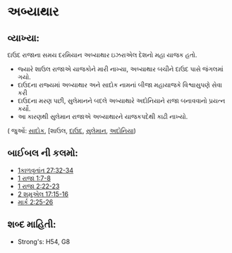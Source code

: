 # અબ્યાથાર 

## વ્યાખ્યા:

દાઉદ રાજાના સમય દરમિયાન અબ્યાથાર ઇઝરાએલ દેશનો મહા યાજક હતો.

* જ્યારે શાઉલ રાજાએ યાજકોને મારી નાખ્યા, અબ્યાથાર બચીને દાઉદ પાસે જંગલમાં ગયો.
* દાઉદના રાજ્યમાં અબ્યાથાર અને સાદોક નામનાં બીજા મહાયાજકે  વિશ્વાસુપણે સેવા કરી
* દાઉદના મરણ પછી, સુલેમાનને  બદલે અબ્યાથારે અદોનિયાને રાજા બનાવવાનો પ્રયત્ન કર્યો.
* આ કારણથી સુલેમાન રાજાએ અબ્યાથારને યાજકપદેથી કાઢી નાખ્યો.

( જુઓં: [સાદોક](../names/zadok.md), [શાઉલ, [દાઉદ](../names/saul.md), [સુલેમાન](../names/david.md), [અદોનિયા](../names/solomon.md))

## બાઈબલ ની કલમો: 

* [1કાળવૃતાંત 27:32-34](../names/adonijah.md)
* [1 રાજા 1:7-8](rc://gu/tn/help/1ch/27/32)
* [1 રાજા 2:22-23](rc://gu/tn/help/1ki/01/07)
* [2 શમુએલ 17:15-16](rc://gu/tn/help/1ki/02/22)
* [માર્ક 2:25-26](rc://gu/tn/help/2sa/17/15)

## શબ્દ માહિતી: 

* Strong's: H54, G8
